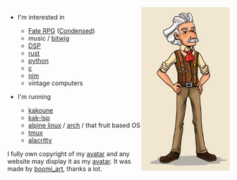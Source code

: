 <img align="right" src="https://github.com/Stream-Punk/Stream-Punk/raw/main/Stream-Punk.png" width="200" />

* I'm interested in
    * [Fate RPG](https://en.wikipedia.org/wiki/Fate_(role-playing_game_system))
      ([Condensed](https://fate-srd.com/fate-condensed))
    * music / [bitwig](https://www.bitwig.com/)
    * [DSP](https://en.wikipedia.org/wiki/Digital_signal_processing)
    * [rust](https://www.rust-lang.org/)
    * [python](https://www.python.org/)
    * [c](https://en.wikipedia.org/wiki/C99)
    * [nim](https://nim-lang.org/)
    * vintage computers

* I'm running
    * [kakoune](https://kakoune.org/)
    * [kak-lsp](https://github.com/kak-lsp/kak-lsp)
    * [alpine linux](https://www.alpinelinux.org/) /
          [arch](https://wiki.archlinux.org/) / that fruit based OS
    * [tmux](https://github.com/tmux/tmux)
    * [alacritty](https://github.com/alacritty/alacritty)

I fully own copyright of my [avatar](streampunk.jpg) and any website may display
it as my [avatar](streampunk.jpg). It was made by
[boomi_art](https://www.fiverr.com/boomi_art), thanks a lot.
